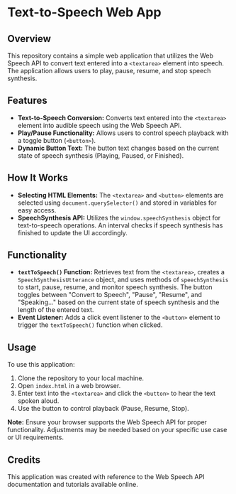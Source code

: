 # Text-to-Speech Web App

## Overview
This repository contains a simple web application that utilizes the Web Speech API to convert text entered into a `<textarea>` element into speech. The application allows users to play, pause, resume, and stop speech synthesis.

## Features
- **Text-to-Speech Conversion:** Converts text entered into the `<textarea>` element into audible speech using the Web Speech API.
- **Play/Pause Functionality:** Allows users to control speech playback with a toggle button (`<button>`).
- **Dynamic Button Text:** The button text changes based on the current state of speech synthesis (Playing, Paused, or Finished).

## How It Works
- **Selecting HTML Elements:** The `<textarea>` and `<button>` elements are selected using `document.querySelector()` and stored in variables for easy access.
- **SpeechSynthesis API:** Utilizes the `window.speechSynthesis` object for text-to-speech operations. An interval checks if speech synthesis has finished to update the UI accordingly.
  
## Functionality
- **`textToSpeech()` Function:** Retrieves text from the `<textarea>`, creates a `SpeechSynthesisUtterance` object, and uses methods of `speechSynthesis` to start, pause, resume, and monitor speech synthesis. The button toggles between "Convert to Speech", "Pause", "Resume", and "Speaking..." based on the current state of speech synthesis and the length of the entered text.
- **Event Listener:** Adds a click event listener to the `<button>` element to trigger the `textToSpeech()` function when clicked.

## Usage
To use this application:
1. Clone the repository to your local machine.
2. Open `index.html` in a web browser.
3. Enter text into the `<textarea>` and click the `<button>` to hear the text spoken aloud.
4. Use the button to control playback (Pause, Resume, Stop).

**Note:** Ensure your browser supports the Web Speech API for proper functionality. Adjustments may be needed based on your specific use case or UI requirements.

## Credits
This application was created with reference to the Web Speech API documentation and tutorials available online.
